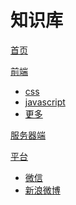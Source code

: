 # 知识库

[首页](index.md)

[前端]()

  * [css]()
  * [javascript]()
  * [更多]()

[服务器端]()

[平台]()

  * [微信](platform/wechat.md)
  * [新浪微博]()
